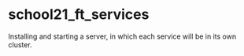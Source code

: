 # school21_ft_services

Installing and starting a server, in which each service will be in its own cluster.
